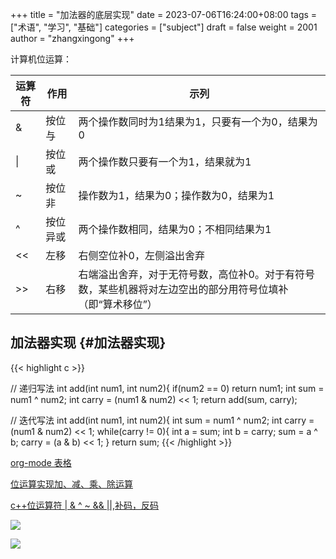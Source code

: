 +++
title = "加法器的底层实现"
date = 2023-07-06T16:24:00+08:00
tags = ["术语", "学习", "基础"]
categories = ["subject"]
draft = false
weight = 2001
author = "zhangxingong"
+++

计算机位运算：

| 运算符   | 作用 | 示列                                                   |
|-------|----|------------------------------------------------------|
| &amp;    | 按位与 | 两个操作数同时为1结果为1，只要有一个为0，结果为0       |
| &vert;   | 按位或 | 两个操作数只要有一个为1，结果就为1                     |
| ~        | 按位非 | 操作数为1，结果为0；操作数为0，结果为1                 |
| ^        | 按位异或 | 两个操作数相同，结果为0；不相同结果为1                 |
| &lt;&lt; | 左移 | 右侧空位补0，左侧溢出舍弃                              |
| &gt;&gt; | 右移 | 右端溢出舍弃，对于无符号数，高位补0。对于有符号数，某些机器将对左边空出的部分用符号位填补（即“算术移位”） |


## 加法器实现 {#加法器实现}

{{< highlight c >}}

// 递归写法
int add(int num1, int num2){
if(num2 == 0)
return num1;
int sum = num1 ^ num2;
int carry = (num1 & num2) << 1;
return add(sum, carry);

// 迭代写法
int add(int num1, int num2){
int sum = num1 ^ num2;
int carry = (num1 & num2) << 1;
while(carry != 0){
int a = sum;
int b = carry;
sum = a ^ b;
carry = (a & b) << 1;
}
return sum;
{{< /highlight >}}

[org-mode 表格](http://www.langdebuqing.com/emacs%20notebook/org-mode%20%E8%A1%A8%E6%A0%BC.html)

[位运算实现加、减、乘、除运算](https://www.jianshu.com/p/7bba031b11e7)

[c++位运算符 | &amp; ^ ~ &amp;&amp; ||,补码，反码](https://blog.csdn.net/wuguai4/article/details/7311953)

![](/img/16-20-20_screenshot.png)

![](/img/16-22-34_screenshot.png)
